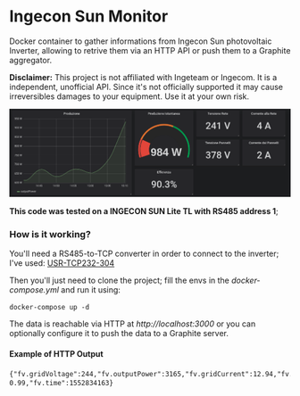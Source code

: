 # Ingecon Sun Monitor
Docker container to gather informations from Ingecon Sun photovoltaic Inverter, allowing to retrive them via an HTTP API or push them to a Graphite aggregator.

**Disclaimer:** This project is not affiliated with Ingeteam or Ingecom. It is a independent, unofficial API. Since it's not officially supported it may cause irreversibles damages to your equipment. Use it at your own risk.

![Grafana Screenshot](grafana.png?raw=true "Title")

**This code was tested on a INGECON SUN Lite TL with RS485 address 1**; 

### How is it working?
You'll need a RS485-to-TCP converter in order to connect to the inverter; I've used: [USR-TCP232-304](https://www.usriot.com/products/rs485-to-ethernet-converter.html)

Then you'll just need to clone the project; fill the envs in the _docker-compose.yml_ and run it using:

	docker-compose up -d


The data is reachable via HTTP at _http://localhost:3000_ or you can optionally configure it to push the data to a Graphite server.

#### Example of HTTP Output
	{"fv.gridVoltage":244,"fv.outputPower":3165,"fv.gridCurrent":12.94,"fv.busVoltage":370,"fv.photovoltaicModuleCurrent":8.53,"fv.photovoltaicModuleVoltage":372,"fv.efficiency": 0.99,"fv.time":1552834163}
